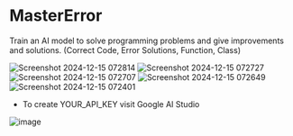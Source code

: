 # MasterError
Train an AI model to solve programming problems and give improvements and solutions. (Correct Code, Error Solutions, Function, Class)



![Screenshot 2024-12-15 072814](https://github.com/user-attachments/assets/03b25cd0-9340-4030-acc6-17b5770aaf00)
![Screenshot 2024-12-15 072727](https://github.com/user-attachments/assets/78dce518-f60c-4f84-aca8-eb5a82d2d227)
![Screenshot 2024-12-15 072707](https://github.com/user-attachments/assets/e23ed1d3-6b32-4895-9354-35c3fa3c0041)
![Screenshot 2024-12-15 072649](https://github.com/user-attachments/assets/9f6a7ee1-2ad6-4b89-85e4-c8361ac87714)
![Screenshot 2024-12-15 072401](https://github.com/user-attachments/assets/a8d35546-f3c2-4086-8277-a45f2a98f79b)

- To create YOUR_API_KEY visit Google AI Studio

![image](https://github.com/user-attachments/assets/b9ca2692-37ed-4795-aaa8-ece372ee799b)

